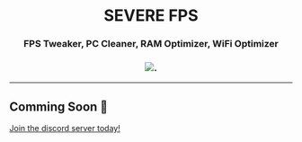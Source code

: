 <div align="center"><h1>SEVERE FPS</h1>
<h3>FPS Tweaker, PC Cleaner, RAM Optimizer, WiFi Optimizer<h3>
<img src="https://media.discordapp.net/attachments/988552923510362133/990268040044236820/unknown.png">.
</div><div>
<hr>
 
  ## Comming Soon 💖
  [Join the discord server today!](https://discord.gg/MKtBtrjkyn)
  

